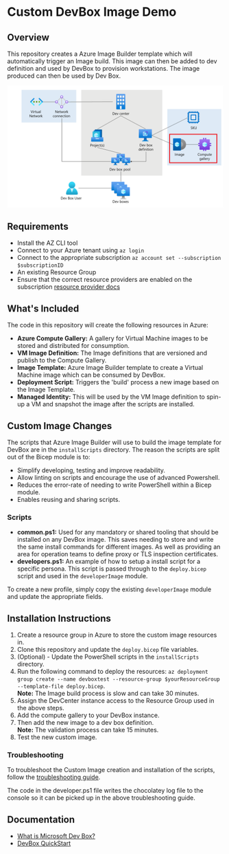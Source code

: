 # Custom DevBox Image Demo

## Overview

This repository creates a Azure Image Builder template which will automatically trigger an Image build. This image can then be added to dev definition and used by DevBox to provision workstations. The image produced can then be used by Dev Box.

![architecture](.img/dev-box-arch.png)

## Requirements

- Install the AZ CLI tool
- Connect to your Azure tenant using `az login`
- Connect to the appropriate subscription `az account set --subscription $subscriptionID`
- An existing Resource Group
- Ensure that the correct resource providers are enabled on the subscription [resource provider docs](https://learn.microsoft.com/en-us/azure/dev-box/how-to-customize-devbox-azure-image-builder#create-a-windows-image-and-distribute-it-to-azure-compute-gallery)

## What's Included

The code in this repository will create the following resources in Azure:

- **Azure Compute Gallery:** A gallery for Virtual Machine images to be stored and distributed for consumption.
- **VM Image Definition:** The Image definitions that are versioned and publish to the Compute Gallery.
- **Image Template:** Azure Image Builder template to create a Virtual Machine image which can be consumed by DevBox.
- **Deployment Script:** Triggers the 'build' process a new image based on the Image Template.
- **Managed Identity:** This will be used by the VM Image definition to spin-up a VM and snapshot the image after the scripts are installed.

## Custom Image Changes

The scripts that Azure Image Builder will use to build the image template for DevBox are in the `installScripts` directory. The reason the scripts are split out of the Bicep module is to:

- Simplify developing, testing and improve readability.
- Allow linting on scripts and encourage the use of advanced Powershell.
- Reduces the error-rate of needing to write PowerShell within a Bicep module.
- Enables reusing and sharing scripts.

### Scripts

- **common.ps1:** Used for any mandatory or shared tooling that should be installed on any DevBox image. This saves needing to store and write the same install commands for different images. As well as providing an area for operation teams to define proxy or TLS inspection certificates.
- **developers.ps1:** An example of how to setup a install script for a specific persona. This script is passed through to the `deploy.bicep` script and used in the `developerImage` module.

To create a new profile, simply copy the existing `developerImage` module and update the appropriate fields.

## Installation Instructions

1. Create a resource group in Azure to store the custom image resources in.
1. Clone this repository and update the `deploy.bicep` file variables.
1. (Optional) - Update the PowerShell scripts in the `installScripts` directory.
1. Run the following command to deploy the resources: `az deployment group create --name devboxtest --resource-group $yourResourceGroup --template-file deploy.bicep`. <br> **Note:** The Image build process is slow and can take 30 minutes.
1. Assign the DevCenter instance access to the Resource Group used in the above steps.
1. Add the compute gallery to your DevBox instance.
1. Then add the new image to a dev box definition. <br> **Note:** The validation process can take 15 minutes.
1. Test the new custom image.

### Troubleshooting

To troubleshoot the Custom Image creation and installation of the scripts, follow the [troubleshooting guide](https://learn.microsoft.com/en-us/azure/virtual-machines/linux/image-builder-troubleshoot).

The code in the developer.ps1 file writes the chocolatey log file to the console so it can be picked up in the above troubleshooting guide.

## Documentation

- [What is Microsoft Dev Box?](https://learn.microsoft.com/en-us/azure/dev-box/overview-what-is-microsoft-dev-box)
- [DevBox QuickStart](https://github.com/luxu-ms/Devbox-ADE-Infra/tree/main)
